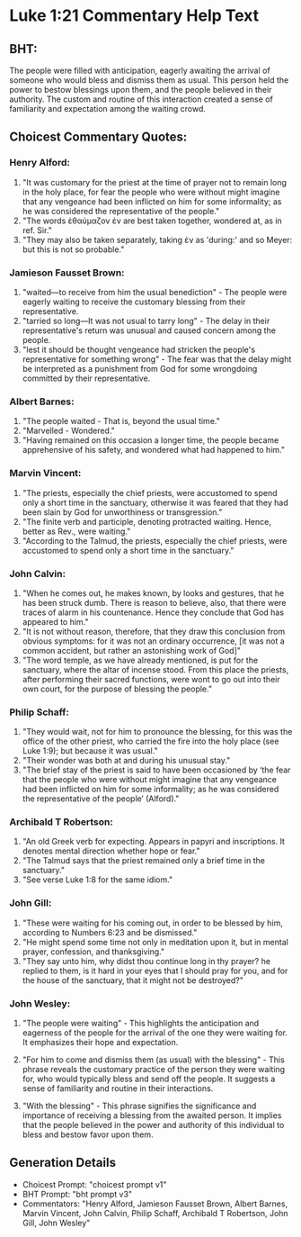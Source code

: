 # Luke 1:21 Commentary Help Text

## BHT:
The people were filled with anticipation, eagerly awaiting the arrival of someone who would bless and dismiss them as usual. This person held the power to bestow blessings upon them, and the people believed in their authority. The custom and routine of this interaction created a sense of familiarity and expectation among the waiting crowd.

## Choicest Commentary Quotes:
### Henry Alford:
1. "It was customary for the priest at the time of prayer not to remain long in the holy place, for fear the people who were without might imagine that any vengeance had been inflicted on him for some informality; as he was considered the representative of the people."
2. "The words ἐθαύμαζον ἐν are best taken together, wondered at, as in ref. Sir."
3. "They may also be taken separately, taking ἐν as 'during:' and so Meyer: but this is not so probable."

### Jamieson Fausset Brown:
1. "waited—to receive from him the usual benediction" - The people were eagerly waiting to receive the customary blessing from their representative.
2. "tarried so long—It was not usual to tarry long" - The delay in their representative's return was unusual and caused concern among the people.
3. "lest it should be thought vengeance had stricken the people's representative for something wrong" - The fear was that the delay might be interpreted as a punishment from God for some wrongdoing committed by their representative.

### Albert Barnes:
1. "The people waited - That is, beyond the usual time." 
2. "Marvelled - Wondered." 
3. "Having remained on this occasion a longer time, the people became apprehensive of his safety, and wondered what had happened to him."

### Marvin Vincent:
1. "The priests, especially the chief priests, were accustomed to spend only a short time in the sanctuary, otherwise it was feared that they had been slain by God for unworthiness or transgression."
2. "The finite verb and participle, denoting protracted waiting. Hence, better as Rev., were waiting."
3. "According to the Talmud, the priests, especially the chief priests, were accustomed to spend only a short time in the sanctuary."

### John Calvin:
1. "When he comes out, he makes known, by looks and gestures, that he has been struck dumb. There is reason to believe, also, that there were traces of alarm in his countenance. Hence they conclude that God has appeared to him."
2. "It is not without reason, therefore, that they draw this conclusion from obvious symptoms: for it was not an ordinary occurrence, [it was not a common accident, but rather an astonishing work of God]"
3. "The word temple, as we have already mentioned, is put for the sanctuary, where the altar of incense stood. From this place the priests, after performing their sacred functions, were wont to go out into their own court, for the purpose of blessing the people."

### Philip Schaff:
1. "They would wait, not for him to pronounce the blessing, for this was the office of the other priest, who carried the fire into the holy place (see Luke 1:9); but because it was usual."
2. "Their wonder was both at and during his unusual stay."
3. "The brief stay of the priest is said to have been occasioned by ‘the fear that the people who were without might imagine that any vengeance had been inflicted on him for some informality; as he was considered the representative of the people’ (Alford)."

### Archibald T Robertson:
1. "An old Greek verb for expecting. Appears in papyri and inscriptions. It denotes mental direction whether hope or fear." 
2. "The Talmud says that the priest remained only a brief time in the sanctuary." 
3. "See verse Luke 1:8 for the same idiom."

### John Gill:
1. "These were waiting for his coming out, in order to be blessed by him, according to Numbers 6:23 and be dismissed."
2. "He might spend some time not only in meditation upon it, but in mental prayer, confession, and thanksgiving."
3. "They say unto him, why didst thou continue long in thy prayer? he replied to them, is it hard in your eyes that I should pray for you, and for the house of the sanctuary, that it might not be destroyed?"

### John Wesley:
1. "The people were waiting" - This highlights the anticipation and eagerness of the people for the arrival of the one they were waiting for. It emphasizes their hope and expectation.

2. "For him to come and dismiss them (as usual) with the blessing" - This phrase reveals the customary practice of the person they were waiting for, who would typically bless and send off the people. It suggests a sense of familiarity and routine in their interactions.

3. "With the blessing" - This phrase signifies the significance and importance of receiving a blessing from the awaited person. It implies that the people believed in the power and authority of this individual to bless and bestow favor upon them.


## Generation Details
- Choicest Prompt: "choicest prompt v1"
- BHT Prompt: "bht prompt v3"
- Commentators: "Henry Alford, Jamieson Fausset Brown, Albert Barnes, Marvin Vincent, John Calvin, Philip Schaff, Archibald T Robertson, John Gill, John Wesley"
